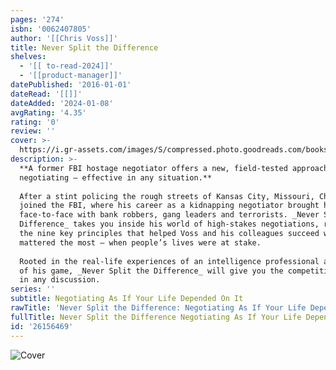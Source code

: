 ```yaml
---
pages: '274'
isbn: '0062407805'
author: '[[Chris Voss]]'
title: Never Split the Difference
shelves:
  - '[[ to-read-2024]]'
  - '[[product-manager]]'
datePublished: '2016-01-01'
dateRead: '[[]]'
dateAdded: '2024-01-08'
avgRating: '4.35'
rating: '0'
review: ''
cover: >-
  https://i.gr-assets.com/images/S/compressed.photo.goodreads.com/books/1460910517l/26156469.jpg
description: >-
  **A former FBI hostage negotiator offers a new, field-tested approach to
  negotiating – effective in any situation.**  
    
  After a stint policing the rough streets of Kansas City, Missouri, Chris Voss
  joined the FBI, where his career as a kidnapping negotiator brought him
  face-to-face with bank robbers, gang leaders and terrorists. _Never Split the
  Difference_ takes you inside his world of high-stakes negotiations, revealing
  the nine key principles that helped Voss and his colleagues succeed when it
  mattered the most – when people’s lives were at stake.  
    
  Rooted in the real-life experiences of an intelligence professional at the top
  of his game, _Never Split the Difference_ will give you the competitive edge
  in any discussion.
series: ''
subtitle: Negotiating As If Your Life Depended On It
rawTitle: 'Never Split the Difference: Negotiating As If Your Life Depended On It'
fullTitle: Never Split the Difference Negotiating As If Your Life Depended On It
id: '26156469'
---
```

![Cover](https:&#x2F;&#x2F;i.gr-assets.com&#x2F;images&#x2F;S&#x2F;compressed.photo.goodreads.com&#x2F;books&#x2F;1460910517l&#x2F;26156469.jpg)
